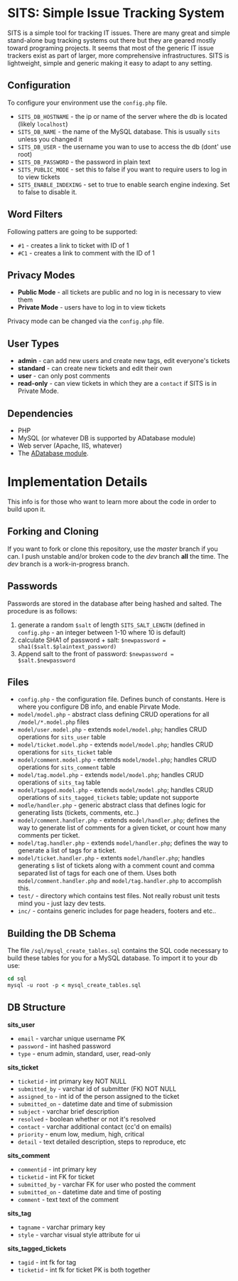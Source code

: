 SITS: Simple Issue Tracking System
===

SITS is a simple tool for tracking IT issues. There are many great and simple stand-alone bug tracking systems out there but they are geared mostly toward programing projects. It seems that most of the generic IT issue trackers exist as part of larger, more comprehensive infrastructures. SITS is lightweight, simple and generic making it easy to adapt to any setting.


Configuration
---

To configure your environment use the `config.php` file.

  * `SITS_DB_HOSTNAME`		- the ip or name of the server where the db is located (likely `localhost`)
  * `SITS_DB_NAME`		- the name of the MySQL database. This is usually `sits` unless you changed it
  * `SITS_DB_USER`		- the username you wan to use to access the db (dont' use root)
  * `SITS_DB_PASSWORD`		- the password in plain text
  * `SITS_PUBLIC_MODE`		- set this to false if you want to require users to log in to view tickets
  * `SITS_ENABLE_INDEXING`	- set to true to enable search engine indexing. Set to false to disable it.

Word Filters
---

Following patters are going to be supported:

  * `#1` - creates a link to ticket with ID of 1
  * `#C1` - creates a link to comment with the ID of 1

Privacy Modes
---

  * **Public Mode** 	- all tickets are public and no log in is necessary to view them
  * **Private Mode** 	- users have to log in to view tickets

Privacy mode can be changed via the `config.php` file.

User Types
---

  * **admin**	 	- can add new users and create new tags, edit everyone's tickets
  * **standard**	- can create new tickets and edit their own
  * **user**		- can only post comments
  * **read-only** 	- can view tickets in which they are a `contact` if SITS is in Private Mode.

Dependencies
---

  * PHP
  * MySQL (or whatever DB is supported by ADatabase module)
  * Web server (Apache, IIS, whatever)
  * The [ADatabase module](https://github.com/maciakl/ADatabase).


Implementation Details
===

This info is for those who want to learn more about the code in order to build upon it.

Forking and Cloning
---

If you want to fork or clone this repository, use the *master* branch if you can. I push unstable and/or broken code to the *dev* branch **all** the time. The *dev* branch is a work-in-progress branch.

Passwords
---

Passwords are stored in the database after being hashed and salted. The procedure is as follows:

  1. generate a random `$salt` of length `SITS_SALT_LENGTH` (defined in `config.php` - an integer between 1-10 where 10 is default)
  1. calculate SHA1 of password + salt: `$newpassword = sha1($salt.$plaintext_password)`
  1. Append salt to the front of password: `$newpassword = $salt.$newpassword`

Files
---

  * `config.php`	- the configuration file. Defines bunch of constants. Here is where you configure DB info, and enable Pirvate Mode.
  * `model/model.php`		- abstract class defining CRUD operations for all `/model/*.model.php` files
  * `model/user.model.php`	- extends `model/model.php`; handles CRUD operations for `sits_user` table
  * `model/ticket.model.php`	- extends `model/model.php`; handles CRUD operations for `sits_ticket` table
  * `model/comment.model.php`	- extends `model/model.php`; handles CRUD operations for `sits_comment` table
  * `model/tag.model.php`	- extends `model/model.php`; handles CRUD operations of `sits_tag` table
  * `model/tagged.model.php`	- extends `model/model.php`; handles CRUD operations of `sits_tagged_tickets` table; update not supporte
  * `modle/handler.php`		- generic abstract class that defines logic for generating lists (tickets, comments, etc..)
  * `model/comment.handler.php`	- extends `model/handler.php`; defines the way to generate list of comments for a given ticket, or count how many comments per ticket.
  * `model/tag.handler.php`	- extends `model/handler.php`; defines the way to generate a list of tags for a ticket.
  * `model/ticket.handler.php`	- extents `model/handler.php`; handles generating s list of tickets along with a comment count and comma separated list of tags for each one of them. Uses both `model/comment.handler.php` and `model/tag.handler.php` to accomplish this.
  * `test/`			- directory which contains test files. Not really robust unit tests mind you - just lazy dev tests.
  * `inc/`			- contains generic includes for page headers, footers and etc..

Building the DB Schema
---

The file `/sql/mysql_create_tables.sql` contains the SQL code necessary to build these tables for you for a MySQL database. To import it to your db use:

```tcsh
cd sql
mysql -u root -p < mysql_create_tables.sql
```

DB Structure
---

**sits_user**

  * `email`		- varchar	unique username PK
  * `password`		- int		hashed password
  * `type`		- enum		admin, standard, user, read-only

**sits_ticket**

  * `ticketid` 		- int		primary key NOT NULL
  * `submitted_by`	- varchar	id of submitter (FK) NOT NULL
  * `assigned_to`	- int		id of the person assigned to the ticket
  * `submitted_on`	- datetime	date and time of submission
  * `subject`		- varchar 	brief description
  * `resolved`		- boolean	whether or not it's resolved
  * `contact`		- varchar	additional contact (cc'd on emails)
  * `priority`		- enum		low, medium, high, critical
  * `detail`		- text		detailed description, steps to reproduce, etc

**sits_comment**

  * `commentid`		- int		primary key
  * `ticketid`		- int		FK for ticket
  * `submitted_by`	- varchar	FK for user who posted the comment
  * `submitted_on`	- datetime	date and time of posting
  * `comment`		- text		text of the comment

**sits_tag**

  * `tagname`		- varchar	primary key
  * `style`		- varchar	visual style attribute for ui

**sits_tagged_tickets**

  * `tagid`		- int		fk for tag
  * `ticketid`		- int		fk for ticket
					PK is both together


